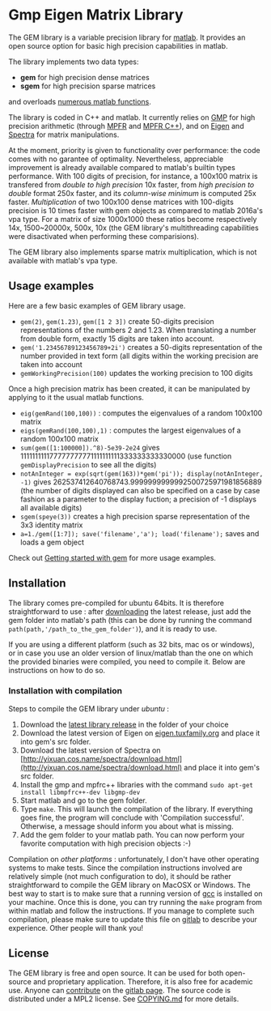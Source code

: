 Gmp Eigen Matrix Library
========================

The GEM library is a variable precision library for [matlab](http://www.mathworks.com/products/matlab/). It provides an open source option for basic high precision capabilities in matlab.

The library implements two data types:
 - **gem** for high precision dense matrices
 - **sgem** for high precision sparse matrices

and overloads [numerous matlab functions](doc/functions.md).

The library is coded in C++ and matlab. It currently relies on [GMP](https://gmplib.org/) for high precision arithmetic (through [MPFR](http://www.mpfr.org/) and [MPFR C++](http://www.holoborodko.com/pavel/mpfr/)), and on [Eigen](http://eigen.tuxfamily.org/) and [Spectra](http://yixuan.cos.name/spectra/) for matrix manipulations.

At the moment, priority is given to functionality over performance: the code comes with no garantee of optimality. Nevertheless, appreciable improvement is already available compared to matlab's builtin types performance. With 100 digits of precision, for instance, a 100x100 matrix is transfered from _double to high precision_ 10x faster, from _high precision to double_ format 250x faster, and its _column-wise minimum_ is computed 25x faster. _Multiplication_ of two 100x100 dense matrices with 100-digits precision is 10 times faster with gem objects as compared to matlab 2016a's vpa type. For a matrix of size 1000x1000 these ratios become respectively 14x, 1500~20000x, 500x, 10x (the GEM library's multithreading capabilities were disactivated when performing these comparisions).

The GEM library also implements sparse matrix multiplication, which is not available with matlab's vpa type.


Usage examples
--------------
Here are a few basic examples of GEM library usage.

 - `gem(2)`, `gem(1.23)`, `gem([1 2 3])` create 50-digits precision representations of the numbers 2 and 1.23. When translating a number from double form, exactly 15 digits are taken into account.
 - `gem('1.23456789123456789+2i')` creates a 50-digits representation of the number provided in text form (all digits within the working precision are taken into account
 - `gemWorkingPrecision(100)` updates the working precision to 100 digits

Once a high precision matrix has been created, it can be manipulated by applying to it the usual matlab functions.

 - `eig(gemRand(100,100))` : computes the eigenvalues of a random 100x100 matrix
 - `eigs(gemRand(100,100),1)` : computes the largest eigenvalues of a random 100x100 matrix
 - `sum(gem([1:100000]).^8)-5e39-2e24` gives 111111111177777777771111111111333333333330000 (use function `gemDisplayPrecision` to see all the digits)
 - `notAnInteger = exp(sqrt(gem(163))*gem('pi')); display(notAnInteger, -1)` gives 262537412640768743.9999999999992500725971981856889 (the number of digits displayed can also be specified on a case by case fashion as a parameter to the display fuction; a precision of -1 displays all available digits)
 - `sgem(speye(3))` creates a high precision sparse representation of the 3x3 identity matrix
 - `a=1./gem([1:7]); save('filename','a'); load('filename');` saves and loads a gem object

Check out [Getting started with gem](doc/GettingStarted.md) for more usage examples.


Installation
------------

The library comes pre-compiled for ubuntu 64bits. It is therefore straightforward to use : after [downloading](...) the latest release, just add the gem folder into matlab's path (this can be done by running the command `path(path,'/path_to_the_gem_folder')`), and it is ready to use.

If you are using a different platform (such as 32 bits, mac os or windows), or in case you use an older version of linux/matlab than the one on which the provided binaries were compiled, you need to compile it. Below are instructions on how to do so.


### Installation with compilation

Steps to compile the GEM library under *ubuntu* :

1. Download the [latest library release]() in the folder of your choice
2. Download the latest version of Eigen on [eigen.tuxfamily.org](eigen.tuxfamily.org) and place it into gem's src folder.
3. Download the latest version of Spectra on [http://yixuan.cos.name/spectra/download.html](http://yixuan.cos.name/spectra/download.html) and place it into gem's src folder.
4. Install the gmp and mpfrc++ libraries with the command
`sudo apt-get install libmpfrc++-dev libgmp-dev`
5. Start matlab and go to the gem folder.
6. Type `make`. This will launch the compilation of the library. If everything goes fine, the program will conclude with 'Compilation successful'. Otherwise, a message should inform you about what is missing.
7. Add the gem folder to your matlab path. You can now perform your favorite computation with high precision objects :-)

Compilation on *other platforms* : unfortunately, I don't have other operating systems to make tests. Since the compilation instructions involved are relatively simple (not much configuration to do), it should be rather straightforward to compile the GEM library on MacOSX or Windows. The best way to start is to make sure that a running version of [gcc](https://gcc.gnu.org/) is installed on your machine. Once this is done, you can try running the `make` program from within matlab and follow the instructions. If you manage to complete such compilation, please make sure to update this file on [gitlab](https://gitlab.com/jdbancal/gem) to describe your experience. Other people will thank you!


License
-------

The GEM library is free and open source. It can be used for both open-source and proprietary application. Therefore, it is also free for academic use. Anyone can [contribute](doc/howToContribute.md) on the [gitlab page](https://gitlab.com/jdbancal/gem). The source code is distributed under a MPL2 license. See [COPYING.md](COPYING.md) for more details.

